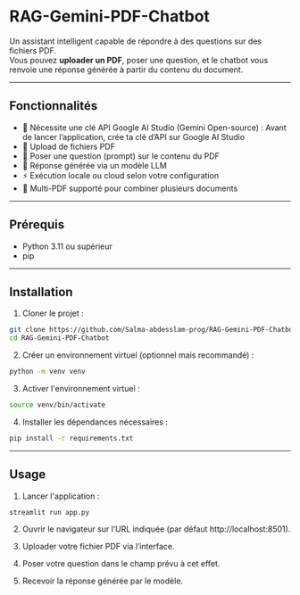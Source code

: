 # RAG-Gemini-PDF-Chatbot

Un assistant intelligent capable de répondre à des questions sur des fichiers PDF.  
Vous pouvez **uploader un PDF**, poser une question, et le chatbot vous renvoie une réponse générée à partir du contenu du document.

---

## Fonctionnalités
- 🔑 Nécessite une clé API Google AI Studio (Gemini Open-source) :
Avant de lancer l’application, crée ta clé d’API sur Google AI Studio
- 📄 Upload de fichiers PDF  
- 💬 Poser une question (prompt) sur le contenu du PDF  
- 🤖 Réponse générée via un modèle LLM  
- ⚡ Exécution locale ou cloud selon votre configuration  
- 🔄 Multi-PDF supporté pour combiner plusieurs documents  

---

## Prérequis

- Python 3.11 ou supérieur  
- pip

---

## Installation

1. Cloner le projet :

```bash
git clone https://github.com/Salma-abdesslam-prog/RAG-Gemini-PDF-Chatbot.git
cd RAG-Gemini-PDF-Chatbot
```
2. Créer un environnement virtuel (optionnel mais recommandé) :
```bash
python -m venv venv
```
3. Activer l'environnement virtuel :
```bash
source venv/bin/activate
```
4. Installer les dépendances nécessaires :
```bash
pip install -r requirements.txt
```

---

## Usage

1. Lancer l'application :
   
```bash
streamlit run app.py
```
2. Ouvrir le navigateur sur l’URL indiquée (par défaut http://localhost:8501).

3. Uploader votre fichier PDF via l’interface.

4. Poser votre question dans le champ prévu à cet effet.

5. Recevoir la réponse générée par le modèle.




